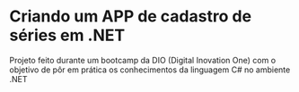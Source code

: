 # Criando um APP de cadastro de séries em .NET

 Projeto feito durante um bootcamp da DIO (Digital Inovation One) com o objetivo de pôr em prática os conhecimentos da linguagem C# no ambiente .NET
